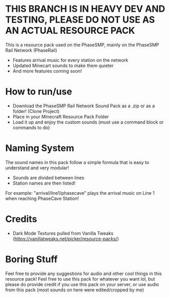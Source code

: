 # THIS BRANCH IS IN HEAVY DEV AND TESTING, PLEASE DO NOT USE AS AN ACTUAL RESOURCE PACK
This is a resource pack used on the PhaseSMP, mainly on the PhaseSMP Rail Network (PhaseRail)

- Features arrival music for every station on the network
- Updated Minecart sounds to make them quieter
- And more features coming soon!

# How to run/use

- Download the PhaseSMP Rail Network Sound Pack as a .zip or as a folder! (Clone Project)
- Place in your Minecraft Resource Pack Folder
- Load it up and enjoy the custom sounds (must use a command block or commands to do)

# Naming System
The sound names in this pack follow a simple formula that is easy to understand and very modular!

 - Sounds are divided between lines
 - Station names are then listed!

For example:
"arrival/line1/phasecave" plays the arrival music on Line 1 when reaching PhaseCave Station!

# Credits
 - Dark Mode Textures pulled from Vanilla Tweaks (https://vanillatweaks.net/picker/resource-packs/)

# Boring Stuff

Feel free to provide any suggestions for audio and other cool things in this resource pack!
Feel free to use this pack for whatever you want lol, but please do provide credit if you use this pack on your server, or use audio from this pack (most sounds on here were edited/cropped by me)
